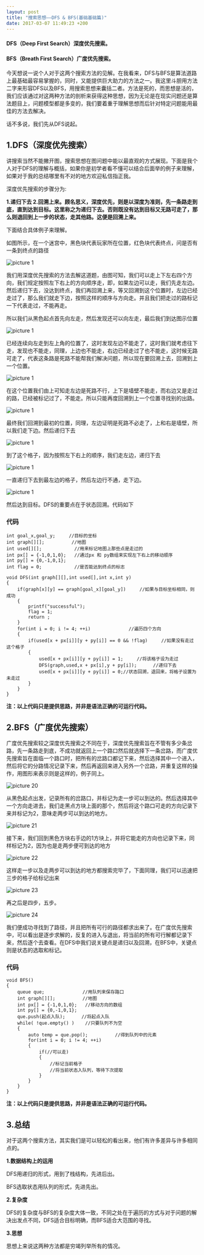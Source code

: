 ```yaml
---
layout: post
title: "搜索思想——DFS & BFS(基础基础篇)"
date: 2017-03-07 11:49:23 +200
---
```

#### DFS（Deep First Search）深度优先搜索。
#### BFS（Breath First Search）广度优先搜索。

今天想说一说个人对于这两个搜索方法的见解。在我看来，DFS与BFS是算法道路上最基础最容易掌握的，同时，又能提供巨大助力的方法之一。我这里斗胆用方法二字来形容DFS以及BFS，用搜索思想来囊括二者。方法是死的，而思想是活的，我们应该通过对这两种方法的剖析来获得这种思想，因为无论是在现实问题还是算法题目上，问题模型都是多变的，我们要着重于理解思想而后针对特定问题能用最佳的方法去解决。

话不多说，我们先从DFS说起。

## 1.DFS（深度优先搜索）
讲搜索当然不能撇开图，搜索思想在图问题中能以最直观的方式展现。下面是我个人对于DFS的理解与概括，如果你是初学者看不懂可以结合后面举的例子来理解，如果对于我的总结哪里有不对的地方欢迎私信指正我。

深度优先搜索的步骤分为:

**1.递归下去 2.回溯上来。顾名思义，深度优先，则是以深度为准则，先一条路走到底，直到达到目标。这里称之为递归下去。否则既没有达到目标又无路可走了，那么则退回到上一步的状态，走其他路。这便是回溯上来。**

下面结合具体例子来理解。

如图所示，在一个迷宫中，黑色块代表玩家所在位置，红色块代表终点，问是否有一条到终点的路径

![picture 1](https://pic3.zhimg.com/80/v2-d8fef081c4af27856b47c48498408b64_hd.jpg)

我们用深度优先搜索的方法去解这道题，由图可知，我们可以走上下左右四个方向，我们规定按照左下右上的方向顺序走，即，如果左边可以走，我们先走左边。然后递归下去，没达到终点，我们再回溯上来，等又回溯到这个位置时，左边已经走过了，那么我们就走下边，按照这样的顺序与方向走。并且我们把走过的路标记一下代表走过，不能再走。

所以我们从黑色起点首先向左走，然后发现还可以向左走，最后我们到达图示位置

![picture 1](https://pic2.zhimg.com/80/v2-4e3e0695271db05d5805169f1f2dda31_hd.jpg)

已经连续向左走到左上角的位置了，这时发现左边不能走了，这时我们就考虑往下走，发现也不能走，同理，上边也不能走，右边已经走过了也不能走，这时候无路可走了，代表这条路是死路不能帮我们解决问题，所以现在要回溯上去，回溯到上一个位置。

![picture 1](https://pic1.zhimg.com/80/v2-0332ab455917d6ba9b3e5dfe8eef4b10_hd.jpg)

在这个位置我们由上可知走左边是死路不行，上下是墙壁不能走，而右边又是走过的路，已经被标记过了，不能走。所以只能再度回溯到上一个位置寻找别的出路。

![picture 1](https://pic3.zhimg.com/80/v2-d8fef081c4af27856b47c48498408b64_hd.jpg)

最终我们回溯到最初的位置，同理，左边证明是死路不必走了，上和右是墙壁，所以我们走下边。然后递归下去

![picture 1](https://pic2.zhimg.com/80/v2-3aa0e3e0dc91c1e7e1ff3e4a82d370c0_hd.jpg)

到了这个格子，因为按照左下右上的顺序，我们走左边，递归下去

![picture 1](https://pic3.zhimg.com/80/v2-02f35b912ef466c86869b5a1ef3b2cb9_hd.jpg)

一直递归下去到最左边的格子，然后左边行不通，走下边。

![picture 1](https://pic4.zhimg.com/80/v2-27591c8aca75492f4f2087f5e30cbb10_hd.jpg)

然后达到目标。DFS的重要点在于状态回溯。代码如下

### 代码

```
int goal_x,goal_y;     //目标的坐标
int graph[][];          //地图
int used[][];            //用来标记地图上那些点是走过的
int px[] = {-1,0,1,0};   //通过px 和 py数组来实现左下右上的移动顺序
int py[] = {0,-1,0,1};
int flag = 0;            //是否能达到终点的标志

void DFS(int graph[][],int used[],int x,int y)
{
    if(graph[x][y] == graph[goal_x][goal_y])     //如果与目标坐标相同，则成功
    {
        printf("successful");
        flag = 1;
        return ;
    }
    for(int i = 0; i != 4; ++i)              //遍历四个方向
    {
        if(used[x + px[i]][y + py[i]] == 0 && !flag)     //如果没有走过这个格子
        {
            used[x + px[i]][y + py[i]] = 1;     //将该格子设为走过
            DFS(graph,used,x + px[i],y + py[i]);      //递归下去
            used[x + px[i]][y + py[i]] = 0;//状态回溯，退回来，将格子设置为未走过
        }
    }
}
```

**注：以上代码只是提供思路，并非是语法正确的可运行代码。**

## 2.BFS（广度优先搜索）

广度优先搜索较之深度优先搜索之不同在于，深度优先搜索旨在不管有多少条岔路，先一条路走到底，不成功就返回上一个路口然后就选择下一条岔路，而广度优先搜索旨在面临一个路口时，把所有的岔路口都记下来，然后选择其中一个进入，然后将它的分路情况记录下来，然后再返回来进入另外一个岔路，并重复这样的操作，用图形来表示则是这样的，例子同上。

![picture 20](https://pic4.zhimg.com/80/v2-7d1e0548d25096f24b5ff23944f58d18_hd.jpg)

从黑色起点出发，记录所有的岔路口，并标记为走一步可以到达的。然后选择其中一个方向走进去，我们走黑点方块上面的那个，然后将这个路口可走的方向记录下来并标记为2，意味走两步可以到达的地方。

![picture 21](https://pic4.zhimg.com/80/v2-63f88b398a7843506efd6f5249e60b94_hd.jpg)

接下来，我们回到黑色方块右手边的1方块上，并将它能走的方向也记录下来，同样标记为2，因为也是走两步便可到达的地方

![picture 22](https://pic4.zhimg.com/80/v2-a4f12599e335d6ac6e72d685accad82e_hd.jpg)

这样走一步以及走两步可以到达的地方都搜索完毕了，下面同理，我们可以迅速把三步的格子给标记出来

![picture 23](https://pic4.zhimg.com/80/v2-89b61c229f7a852888e4e29b2cafd7a1_hd.jpg)

再之后是四步，五步。

![picture 24](https://pic4.zhimg.com/80/v2-813b44a06012c6ae599a62aaa422c96b_hd.jpg)

我们便成功寻找到了路径，并且把所有可行的路径都求出来了。在广度优先搜索中，可以看出是逐步求解的，反复的进入与退出，将当前的所有可行解都记录下来，然后逐个去查看。在DFS中我们说关键点是递归以及回溯，在BFS中，关键点则是状态的选取和标记。

### 代码

```
void BFS()
{
    queue que;              //用队列来保存路口
    int graph[][];          //地图
    int px[] = {-1,0,1,0};   //移动方向的数组
    int py[] = {0,-1,0,1};
    que.push(起点入队);      //将起点入队
    while( !que.empty() )    //只要队列不为空
    {
        auto temp = que.pop();          //得到队列中的元素
        for(int i = 0; i != 4; ++i)
        {
            if(//可以走)
            {
                //标记当前格子
                //将当前状态入队列，等待下次提取
            }
        }
    } 
}
```

**注：以上代码只是提供思路，并非是语法正确的可运行代码。**

## 3.总结
对于这两个搜索方法，其实我们是可以轻松的看出来，他们有许多差异与许多相同点的。

**1.数据结构上的运用**

DFS用递归的形式，用到了栈结构，先进后出。

BFS选取状态用队列的形式，先进先出。

**2.复杂度**

DFS的复杂度与BFS的复杂度大体一致，不同之处在于遍历的方式与对于问题的解决出发点不同，DFS适合目标明确，而BFS适合大范围的寻找。

**3.思想**

思想上来说这两种方法都是穷竭列举所有的情况。

